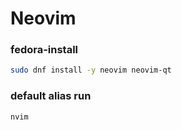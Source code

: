 # Neovim

### fedora-install
```sh
sudo dnf install -y neovim neovim-qt
```

### default alias run
```sh evaluate
nvim
```

